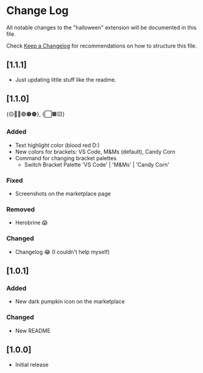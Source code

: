 # Change Log

All notable changes to the "halloween" extension will be documented in this file.

Check [Keep a Changelog](http://keepachangelog.com/) for recommendations on how to structure this file.

## [1.1.1]
- Just updating little stuff like the readme.

## [1.1.0]
{🟡🔴🔵🟢🟠🟤},
{⬜🟧🟨}
### Added
- Text highlight color (blood red D:)
- New colors for brackets: VS Code, M&Ms (default), Candy Corn
- Command for changing bracket palettes
    - Switch Bracket Palette 'VS Code' | 'M&Ms' | 'Candy Corn'
### Fixed
- Screenshots on the marketplace page
### Removed
- Herobrine 😱
### Changed
- Changelog 😂 (I couldn't help myself)

## [1.0.1]
### Added
- New dark pumpkin icon on the marketplace
### Changed
- New README

## [1.0.0]
- Initial release

